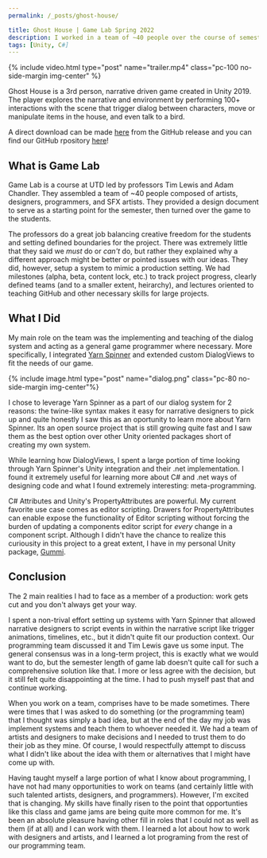 ```yaml
---
permalink: /_posts/ghost-house/

title: Ghost House | Game Lab Spring 2022
description: I worked in a team of ~40 people over the course of semester to create a narrative driven, 3rd person game in Unity.
tags: [Unity, C#]
---
```


{% include video.html type="post" name="trailer.mp4" class="pc-100 no-side-margin img-center" %}

Ghost House is a 3rd person, narrative driven game created in Unity 2019. The player explores the narrative and environment by performing 100+ interactions with the scene that trigger dialog between characters, move or manipulate items in the house, and even talk to a bird.

A direct download can be made [here](https://github.com/metalac190/GhostHouse/releases/download/Release/GhostHouse_Release.zip) from the GitHub release and you can find our GitHub rpository [here](https://github.com/metalac190/GhostHouse)!

## What is Game Lab

Game Lab is a course at UTD led by professors Tim Lewis and Adam Chandler. They assembled a team of ~40 people composed of artists, designers, programmers, and SFX artists. They provided a design document to serve as a starting point for the semester, then turned over the game to the students.

The professors do a great job balancing creative freedom for the students and setting defined boundaries for the project. There was extremely little that they said we _must_ do or _can't_ do, but rather they explained why a different approach might be better or pointed issues with our ideas. They did, however, setup a system to mimic a production setting. We had milestones (alpha, beta, content lock, etc.) to track project progress, clearly defined teams (and to a smaller extent, heirarchy), and lectures oriented to teaching GitHub and other necessary skills for large projects.

## What I Did

My main role on the team was the implementing and teaching of the dialog system and acting as a general game programmer where necessary. More specifically, I integrated [Yarn Spinner](https://docs.yarnspinner.dev/) and extended custom DialogViews to fit the needs of our game.

{% include image.html type="post" name="dialog.png" class="pc-80 no-side-margin img-center"%}

I chose to leverage Yarn Spinner as a part of our dialog system for 2 reasons: the twine-like syntax makes it easy for narrative designers to pick up and quite honestly I saw this as an oportunity to learn more about Yarn Spinner. Its an open source project that is still growing quite fast and I saw them as the best option over other Unity oriented packages short of creating my own system.

While learning how DialogViews, I spent a large portion of time looking through Yarn Spinner's Unity integration and their .net implementation. I found it extremely useful for learning more about C# and .net ways of designing code and what I found extremely interesting: meta-programming.

C# Attributes and Unity's PropertyAttributes are powerful. My current favorite use case comes as editor scripting. Drawers for PropertyAttributes can enable expose the functionality of Editor scripting without forcing the burden of updating a components editor script for _every_ change in a component script. Although I didn't have the chance to realize this curiousity in this project to a great extent, I have in my personal Unity package, [Gummi](https://github.com/nicolasmaclean/Gummi-Unity).

## Conclusion

The 2 main realities I had to face as a member of a production: work gets cut and you don't always get your way.

I spent a non-trival effort setting up systems with Yarn Spinner that allowed narrative designers to script events in within the narrative script like trigger animations, timelines, etc., but it didn't quite fit our production context. Our programming team discussed it and Tim Lewis gave us some input. The general consensus was in a long-term project, this is exactly what we would want to do, but the semester length of game lab doesn't quite call for such a comprehensive solution like that. I more or less agree with the decision, but it still felt quite disappointing at the time. I had to push myself past that and continue working.

When you work on a team, comprises have to be made sometimes. There were times that I was asked to do something (or the programming team) that I thought was simply a bad idea, but at the end of the day my job was implement systems and teach them to whoever needed it. We had a team of artists and designers to make decisions and I needed to trust them to do their job as they mine. Of course, I would respectfully attempt to discuss what I didn't like about the idea with them or alternatives that I might have come up with.

Having taught myself a large portion of what I know about programming, I have not had many opportunities to work on teams (and certainly little with such talented artists, designers, and programmers). However, I'm excited that is changing. My skills have finally risen to the point that opportunties like this class and game jams are being quite more common for me. It's been an absolute pleasure having other fill in roles that I could not as well as them (if at all) and I can work with them. I learned a lot about how to work with designers and artists, and I learned a lot programing from the rest of our programming team.
